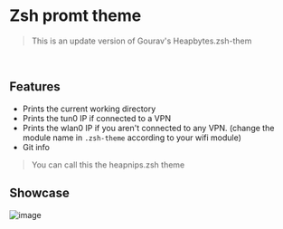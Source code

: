 # Zsh promt theme

> This is an update version of Gourav's Heapbytes.zsh-them
<br />

## Features 
- Prints the current working directory
- Prints the tun0 IP if connected to a VPN
- Prints the wlan0 IP if you aren't connected to any VPN. (change the module name in `.zsh-theme` according to your wifi module)
- Git info

> You can call this the heapnips.zsh theme

## Showcase

![image](./zshtheme.png)
